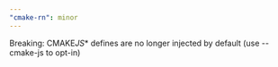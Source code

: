 ```yaml
---
"cmake-rn": minor
---
```


Breaking: CMAKE*JS*\* defines are no longer injected by default (use --cmake-js to opt-in)
